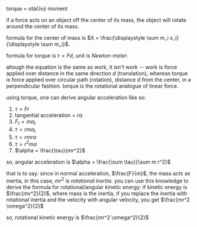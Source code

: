 torque = otáčivý moment

if a force acts on an object off the center of its mass, the object will rotate
around the center of its mass.

formula for the center of mass is $X = \frac{\displaystyle \sum m_i x_i}{\displaystyle \sum m_i}$.

formula for torque is $\tau = F d$, unit is _Newton-meter_.

altough the equation is the same as work,
it _isn't_ work -- work is force applied over distance in the same direction $d$
(translation), whereas torque is force applied over circular path (rotation),
distance $d$ from the center, in a perpendicular fashion.
torque is the rotational analogue of linear force.

using torque, one can derive angular acceleration like so:
1. $\tau = F r$
2. tangential acceleration = $r \alpha$
2. $F_t = ma_t$
3. $\tau = rma_t$
4. $\tau = r m r \alpha$
5. $\tau = r^2 m \alpha$
6. $\alpha = \frac{\tau}{mr^2}$

so, angular acceleration is $\alpha = \frac{\sum \tau}{\sum m r^2}$

that is to say: since in normal acceleration, $\frac{F}{m}$, the mass acts as
inertia, in this case, $m r^2$ is _rotational inertia_. you can use this knowledge
to derive the formula for rotational/angular kinetic energy: if kinetic energy is
$\frac{mv^2}{2}$, where mass is the inertia, if you replace the inertia with
rotational inertia and the velocity with angular velocity, you get $\frac{mr^2 \omega^2}{2}$

so, rotational kinetic energy is $\frac{mr^2 \omega^2}{2}$
